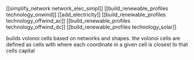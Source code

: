 [[simplify_network network_elec_simpl]]
[[build_renewable_profiles technology_onwind]]
[[add_electricity]]
[[build_renewable_profiles technology_offwind_ac]]
[[build_renewable_profiles technology_offwind_dc]]
[[build_renewable_profiles technology_solar]]

builds volonoi cells based on networks and shapes. the volonoi cells are defined as cells with where each coordinate in a given cell is closest to that cells capital